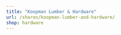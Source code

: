 ```yaml
---
title: "Koopman Lumber & Hardware"
url: /sharon/koopman-lumber-and-hardware/
shop: hardware
---
```


